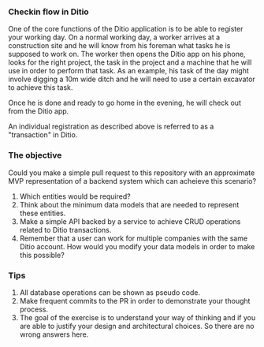 ### Checkin flow in Ditio
One of the core functions of the Ditio application is to be able to register your working day.
On a normal working day, a worker arrives at a construction site and he will know from his foreman what tasks he is supposed to work on.
The worker then opens the Ditio app on his phone, looks for the right project, the task in the project and a machine that he will use in order to perform that task. 
As an example, his task of the day might involve digging a 10m wide ditch and he will need to use a certain excavator to achieve this task.

Once he is done and ready to go home in the evening, he will check out from the Ditio app.

An individual registration as described above is referred to as a "transaction" in Ditio.

### The objective
Could you make a simple pull request to this repository with an approximate MVP representation of a backend system which can acheieve this scenario?
1. Which entities would be required? 
2. Think about the minimum data models that are needed to represent these entities.
3. Make a simple API backed by a service to achieve CRUD operations related to Ditio transactions.
4. Remember that a user can work for multiple companies with the same Ditio account. How would you modify your data models in order to make this possible?

### Tips
1. All database operations can be shown as pseudo code.
2. Make frequent commits to the PR in order to demonstrate your thought process.
3. The goal of the exercise is to understand your way of thinking and if you are able to justify your design and architectural choices. So there are no wrong answers here.
